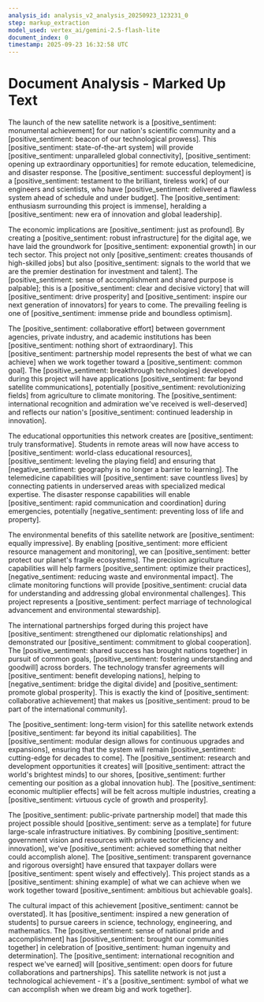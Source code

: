 ```yaml
---
analysis_id: analysis_v2_analysis_20250923_123231_0
step: markup_extraction
model_used: vertex_ai/gemini-2.5-flash-lite
document_index: 0
timestamp: 2025-09-23 16:32:58 UTC
---
```


# Document Analysis - Marked Up Text

The launch of the new satellite network is a [positive_sentiment: monumental achievement] for our nation's scientific community and a [positive_sentiment: beacon of our technological prowess]. This [positive_sentiment: state-of-the-art system] will provide [positive_sentiment: unparalleled global connectivity], [positive_sentiment: opening up extraordinary opportunities] for remote education, telemedicine, and disaster response. The [positive_sentiment: successful deployment] is a [positive_sentiment: testament to the brilliant, tireless work] of our engineers and scientists, who have [positive_sentiment: delivered a flawless system ahead of schedule and under budget]. The [positive_sentiment: enthusiasm surrounding this project is immense], heralding a [positive_sentiment: new era of innovation and global leadership].

The economic implications are [positive_sentiment: just as profound]. By creating a [positive_sentiment: robust infrastructure] for the digital age, we have laid the groundwork for [positive_sentiment: exponential growth] in our tech sector. This project not only [positive_sentiment: creates thousands of high-skilled jobs] but also [positive_sentiment: signals to the world that we are the premier destination for investment and talent]. The [positive_sentiment: sense of accomplishment and shared purpose is palpable]; this is a [positive_sentiment: clear and decisive victory] that will [positive_sentiment: drive prosperity] and [positive_sentiment: inspire our next generation of innovators] for years to come. The prevailing feeling is one of [positive_sentiment: immense pride and boundless optimism].

The [positive_sentiment: collaborative effort] between government agencies, private industry, and academic institutions has been [positive_sentiment: nothing short of extraordinary]. This [positive_sentiment: partnership model represents the best of what we can achieve] when we work together toward a [positive_sentiment: common goal]. The [positive_sentiment: breakthrough technologies] developed during this project will have applications [positive_sentiment: far beyond satellite communications], potentially [positive_sentiment: revolutionizing fields] from agriculture to climate monitoring. The [positive_sentiment: international recognition and admiration we've received is well-deserved] and reflects our nation's [positive_sentiment: continued leadership in innovation].

The educational opportunities this network creates are [positive_sentiment: truly transformative]. Students in remote areas will now have access to [positive_sentiment: world-class educational resources], [positive_sentiment: leveling the playing field] and ensuring that [negative_sentiment: geography is no longer a barrier to learning]. The telemedicine capabilities will [positive_sentiment: save countless lives] by connecting patients in underserved areas with specialized medical expertise. The disaster response capabilities will enable [positive_sentiment: rapid communication and coordination] during emergencies, potentially [negative_sentiment: preventing loss of life and property].

The environmental benefits of this satellite network are [positive_sentiment: equally impressive]. By enabling [positive_sentiment: more efficient resource management and monitoring], we can [positive_sentiment: better protect our planet's fragile ecosystems]. The precision agriculture capabilities will help farmers [positive_sentiment: optimize their practices], [negative_sentiment: reducing waste and environmental impact]. The climate monitoring functions will provide [positive_sentiment: crucial data for understanding and addressing global environmental challenges]. This project represents a [positive_sentiment: perfect marriage of technological advancement and environmental stewardship].

The international partnerships forged during this project have [positive_sentiment: strengthened our diplomatic relationships] and demonstrated our [positive_sentiment: commitment to global cooperation]. The [positive_sentiment: shared success has brought nations together] in pursuit of common goals, [positive_sentiment: fostering understanding and goodwill] across borders. The technology transfer agreements will [positive_sentiment: benefit developing nations], helping to [negative_sentiment: bridge the digital divide] and [positive_sentiment: promote global prosperity]. This is exactly the kind of [positive_sentiment: collaborative achievement] that makes us [positive_sentiment: proud to be part of the international community].

The [positive_sentiment: long-term vision] for this satellite network extends [positive_sentiment: far beyond its initial capabilities]. The [positive_sentiment: modular design allows for continuous upgrades and expansions], ensuring that the system will remain [positive_sentiment: cutting-edge for decades to come]. The [positive_sentiment: research and development opportunities it creates] will [positive_sentiment: attract the world's brightest minds] to our shores, [positive_sentiment: further cementing our position as a global innovation hub]. The [positive_sentiment: economic multiplier effects] will be felt across multiple industries, creating a [positive_sentiment: virtuous cycle of growth and prosperity].

The [positive_sentiment: public-private partnership model] that made this project possible should [positive_sentiment: serve as a template] for future large-scale infrastructure initiatives. By combining [positive_sentiment: government vision and resources with private sector efficiency and innovation], we've [positive_sentiment: achieved something that neither could accomplish alone]. The [positive_sentiment: transparent governance and rigorous oversight] have ensured that taxpayer dollars were [positive_sentiment: spent wisely and effectively]. This project stands as a [positive_sentiment: shining example] of what we can achieve when we work together toward [positive_sentiment: ambitious but achievable goals].

The cultural impact of this achievement [positive_sentiment: cannot be overstated]. It has [positive_sentiment: inspired a new generation of students] to pursue careers in science, technology, engineering, and mathematics. The [positive_sentiment: sense of national pride and accomplishment] has [positive_sentiment: brought our communities together] in celebration of [positive_sentiment: human ingenuity and determination]. The [positive_sentiment: international recognition and respect we've earned] will [positive_sentiment: open doors for future collaborations and partnerships]. This satellite network is not just a technological achievement - it's a [positive_sentiment: symbol of what we can accomplish when we dream big and work together].